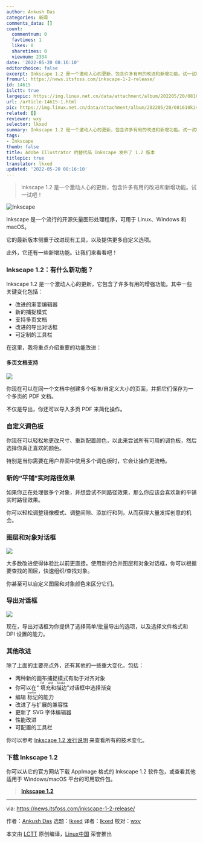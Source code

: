 ```yaml
---
author: Ankush Das
categories: 新闻
comments_data: []
count:
  commentnum: 0
  favtimes: 1
  likes: 0
  sharetimes: 0
  viewnum: 2334
date: '2022-05-20 08:16:10'
editorchoice: false
excerpt: Inkscape 1.2 是一个激动人心的更新，包含许多有用的改进和新增功能。试一试吧！
fromurl: https://news.itsfoss.com/inkscape-1-2-release/
id: 14615
islctt: true
largepic: https://img.linux.net.cn/data/attachment/album/202205/20/081610kivsaytksnlh09sa.jpg
url: /article-14615-1.html
pic: https://img.linux.net.cn/data/attachment/album/202205/20/081610kivsaytksnlh09sa.jpg.thumb.jpg
related: []
reviewer: wxy
selector: lkxed
summary: Inkscape 1.2 是一个激动人心的更新，包含许多有用的改进和新增功能。试一试吧！
tags:
- Inkscape
thumb: false
title: Adobe Illustrator 的替代品 Inkscape 发布了 1.2 版本
titlepic: true
translator: lkxed
updated: '2022-05-20 08:16:10'
---
```



> 
> Inkscape 1.2 是一个激动人心的更新，包含许多有用的改进和新增功能。试一试吧！
> 
> 
> 


![Inkscape](/data/attachment/album/202205/20/081610kivsaytksnlh09sa.jpg)


Inkscape 是一个流行的开源矢量图形处理程序，可用于 Linux、Windows 和 macOS。


它的最新版本侧重于改进现有工具，以及提供更多自定义选项。


此外，它还有一些新增功能。让我们来看看吧！


### Inkscape 1.2：有什么新功能？






Inkscape 1.2 是一个激动人心的更新，它包含了许多有用的增强功能。其中一些关键变化包括：


* 改进的渐变编辑器
* 新的捕捉模式
* 支持多页文档
* 改进的导出对话框
* 可定制的工具栏


在这里，我将重点介绍重要的功能改进：


#### 多页文档支持


![](/data/attachment/album/202205/20/081611usnsaasazmeevvq6.jpg)


你现在可以在同一个文档中创建多个标准/自定义大小的页面，并把它们保存为一个多页的 PDF 文档。


不仅是导出，你还可以导入多页 PDF 来简化操作。


### 自定义调色板


你现在可以轻松地更改尺寸、重新配置颜色，以此来尝试所有可用的调色板，然后选择你真正喜欢的颜色。


特别是当你需要在用户界面中使用多个调色板时，它会让操作更流畅。


### 新的“平铺”实时路径效果


如果你正在处理很多个对象，并想尝试不同路径效果，那么你应该会喜欢新的平铺实时路径效果。


你可以轻松调整镜像模式、调整间隙、添加行和列，从而获得大量发挥创意的机会。


### 图层和对象对话框


![](/data/attachment/album/202205/20/081611dekcyi0vfea897hl.jpg)


大多数改进使得体验比以前更直接。使用新的合并图层和对象对话框，你可以根据要查找的图层，快速组织/查找对象。


你甚至可以自定义图层和对象颜色来区分它们。


### 导出对话框


![](/data/attachment/album/202205/20/081611j1lqv8eelmvggvff.jpg)


现在，导出对话框为你提供了选择简单/批量导出的选项，以及选择文件格式和 DPI 设置的能力。


### 其他改进


除了上面的主要亮点外，还有其他的一些重大变化，包括：


* 两种新的画布捕捉模式有助于对齐对象
* 你可以在“<ruby> 填充和描边 <rt>  Fill and Stroke </rt></ruby>”对话框中选择渐变
* 编辑<ruby> 标记 <rt>  marker </rt></ruby>的能力
* 改进了与扩展的兼容性
* 更新了 SVG 字体编辑器
* 性能改进
* 可配置的工具栏


你可以参考 [Inkscape 1.2 发行说明](https://media.inkscape.org/media/doc/release_notes/1.2/Inkscape_1.2.html) 来查看所有的技术变化。


### 下载 Inkscape 1.2


你可以从它的官方网站下载 AppImage 格式的 Inkscape 1.2 软件包，或查看其他适用于 Windows/macOS 平台的可用软件包。



> 
> **[Inkscape 1.2](https://inkscape.org/release/inkscape-1.2/)**
> 
> 
> 




---


via: <https://news.itsfoss.com/inkscape-1-2-release/>


作者：[Ankush Das](https://news.itsfoss.com/author/ankush/) 选题：[lkxed](https://github.com/lkxed) 译者：[lkxed](https://github.com/lkxed) 校对：[wxy](https://github.com/wxy)


本文由 [LCTT](https://github.com/LCTT/TranslateProject) 原创编译，[Linux中国](https://linux.cn/) 荣誉推出